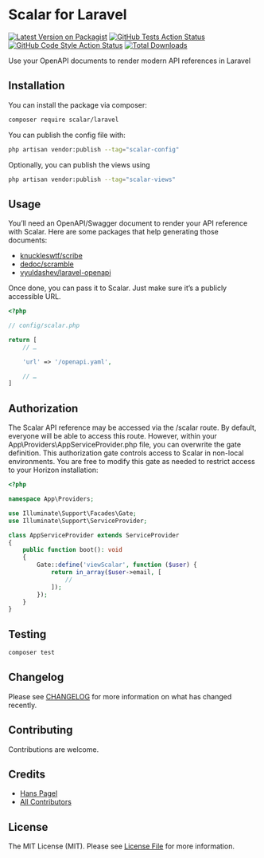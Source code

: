 # Scalar for Laravel

[![Latest Version on Packagist](https://img.shields.io/packagist/v/scalar/laravel.svg?style=flat)](https://packagist.org/packages/scalar/laravel)
[![GitHub Tests Action Status](https://img.shields.io/github/actions/workflow/status/scalar/laravel/run-tests.yml?branch=main&label=tests&style=flat)](https://github.com/scalar/laravel/actions?query=workflow%3Arun-tests+branch%3Amain)
[![GitHub Code Style Action Status](https://img.shields.io/github/actions/workflow/status/scalar/laravel/fix-php-code-style-issues.yml?branch=main&label=code%20style&style=flat)](https://github.com/scalar/laravel/actions?query=workflow%3A"Fix+PHP+code+style+issues"+branch%3Amain)
[![Total Downloads](https://img.shields.io/packagist/dt/scalar/laravel.svg?style=flat)](https://packagist.org/packages/scalar/laravel)

Use your OpenAPI documents to render modern API references in Laravel

## Installation

You can install the package via composer:

```bash
composer require scalar/laravel
```

You can publish the config file with:

```bash
php artisan vendor:publish --tag="scalar-config"
```

Optionally, you can publish the views using

```bash
php artisan vendor:publish --tag="scalar-views"
```

## Usage

You’ll need an OpenAPI/Swagger document to render your API reference with Scalar. Here are some packages that help generating those documents:

* [knuckleswtf/scribe](https://github.com/knuckleswtf/scribe)
* [dedoc/scramble](https://github.com/dedoc/scramble)
* [vyuldashev/laravel-openapi](https://github.com/vyuldashev/laravel-openapi)

Once done, you can pass it to Scalar. Just make sure it’s a publicly accessible URL.

```php
<?php

// config/scalar.php

return [
    // …

    'url' => '/openapi.yaml',

    // …
]
```

## Authorization

The Scalar API reference may be accessed via the /scalar route. By default, everyone will be able to access this route. However, within your App\Providers\AppServiceProvider.php file, you can overwrite the gate definition. This authorization gate controls access to Scalar in non-local environments. You are free to modify this gate as needed to restrict access to your Horizon installation:

```php
<?php

namespace App\Providers;

use Illuminate\Support\Facades\Gate;
use Illuminate\Support\ServiceProvider;

class AppServiceProvider extends ServiceProvider
{
    public function boot(): void
    {
        Gate::define('viewScalar', function ($user) {
            return in_array($user->email, [
                //
            ]);
        });
    }
}
```

## Testing

```bash
composer test
```

## Changelog

Please see [CHANGELOG](CHANGELOG.md) for more information on what has changed recently.

## Contributing

Contributions are welcome.

## Credits

- [Hans Pagel](https://github.com/hanspagel)
- [All Contributors](../../contributors)

## License

The MIT License (MIT). Please see [License File](LICENSE.md) for more information.
